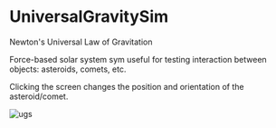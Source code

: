 # UniversalGravitySim
Newton's Universal Law of Gravitation

Force-based solar system sym useful for testing interaction between objects: asteroids, comets, etc.

Clicking the screen changes the position and orientation of the asteroid/comet.

![ugs](https://user-images.githubusercontent.com/74695555/108572885-84b2b380-72d0-11eb-97e5-3f13b4977aa2.png)
